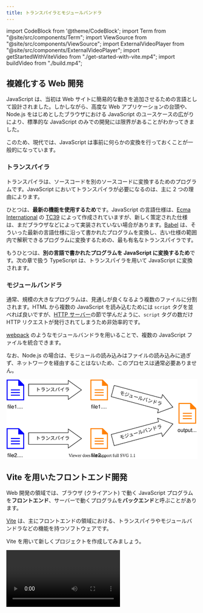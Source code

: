 ```yaml
---
title: トランスパイラとモジュールバンドラ
---
```


import CodeBlock from '@theme/CodeBlock';
import Term from "@site/src/components/Term";
import ViewSource from "@site/src/components/ViewSource";
import ExternalVideoPlayer from "@site/src/components/ExternalVideoPlayer";
import getStartedWithViteVideo from "./get-started-with-vite.mp4";
import buildVideo from "./build.mp4";

## 複雑化する Web 開発

JavaScript は、当初は Web サイトに簡易的な動きを追加させるための言語として設計されました。しかしながら、高度な Web アプリケーションの台頭や、Node.js をはじめとしたブラウザにおける JavaScript のユースケースの広がりにより、標準的な JavaScript のみでの開発には限界があることがわかってきました。

このため、現代では、JavaScript は事前に何らかの変換を行っておくことが一般的になっています。

### <Term type="transpile">トランスパイラ</Term>

<p><Term type="transpile" strong>トランスパイラ</Term>は、ソースコードを別のソースコードに変換するためのプログラムです。JavaScript においてトランスパイラが必要になるのは、主に 2 つの理由によります。</p>

ひとつは、**最新の機能を使用するため**です。JavaScript の言語仕様は、[Ecma International](https://www.ecma-international.org/) の [TC39](https://tc39.es/) によって作成されていますが、新しく策定された仕様は、まだブラウザなどによって実装されていない場合があります。[Babel](https://babeljs.io/) は、そういった最新の言語仕様に沿って書かれたプログラムを変換し、古い仕様の範囲内で解釈できるプログラムに変換するための、最も有名な<Term type="transpile">トランスパイラ</Term>です。

もうひとつは、**別の言語で書かれたプログラムを JavaScript に変換するため**です。次の章で扱う TypeScript は、トランスパイラを用いて JavaScript に変換されます。

### <Term type="moduleBundler">モジュールバンドラ</Term>

通常、規模の大きなプログラムは、見通しが良くなるよう複数のファイルに分割されます。HTML から複数の JavaScript を読み込むためには `script` タグを並べれば良いですが、[HTTP サーバー](../../3-web-servers/04-http-server/index.md)の節で学んだように、`script` タグの数だけ <Term type="httpRequestResponse">HTTP リクエスト</Term>が発行されてしまうため非効率的です。

[webpack](https://webpack.js.org) のような<Term type="moduleBundler" strong>モジュールバンドラ</Term>を用いることで、複数の JavaScript ファイルを統合できます。

なお、Node.js の場合は、モジュールの読み込みはファイルの読み込みに過ぎず、ネットワークを経由することはないため、このプロセスは通常必要ありません。

![JavaScript ファイルの変換](./javascript-conversion.drawio.svg)

## Vite を用いたフロントエンド開発

Web 開発の領域では、ブラウザ (クライアント) で動く JavaScript プログラムを**フロントエンド**、サーバーで動くプログラムを**バックエンド**と呼ぶことがあります。

[Vite](https://vitejs.dev/) は、主にフロントエンドの領域における、<Term type="transpile">トランスパイラ</Term>や<Term type="moduleBundler">モジュールバンドラ</Term>などの機能を持つソフトウェアです。

Vite を用いて新しくプロジェクトを作成してみましょう。

<video src={getStartedWithViteVideo} controls />

詳細な手順は次のとおりです。

まずは、ターミナルでカレントディレクトリをプロジェクトフォルダを格納するディレクトリに移動し、

```shell
npm create vite@latest
```

を実行します。`Select a framework` と尋ねられるので、`Vanilla` を選択してください。その後、`Select a variant` と尋ねられるので、`JavaScript` を選択してください。

すると、`package.json` を含む新しいディレクトリがカレントディレクトリに作成されます。このディレクトリを VS Code で開きましょう。

続いて、作成された `package.json` をもとに npm から必要なパッケージをダウンロードするため、

```shell
npm install
```

を実行します。完了したら、

```shell
npm run dev
```

を実行してください。

Vite 内蔵のウェブサーバーが起動し、`http://localhost:5173/` でウェブサイトが表示されます。

## Vite の仕組み

Vite の挙動を理解するため、`Ctrl + C` で先ほど起動させたウェブサーバーを停止させ、`npm run build` コマンドを実行してみましょう。

```shell
$ npm run build

> vite@0.0.0 build
> vite build

vite v4.3.5 building for production...
✓ 7 modules transformed.
dist/index.html                      0.45 kB │ gzip: 0.30 kB
dist/assets/javascript-8dac5379.svg  1.00 kB │ gzip: 0.60 kB
dist/assets/index-48a8825f.css       1.24 kB │ gzip: 0.65 kB
dist/assets/index-44b5bae5.js        1.45 kB │ gzip: 0.75 kB
✓ built in 64ms
```

これにより、カレントディレクトリに `dist` ディレクトリが作成され、<Term type="transpile">トランスパイル</Term>と<Term type="moduleBundler">バンドル</Term>の結果が格納されます。

出力されたファイルを元のファイルと比較してみましょう。元の `index.html` や `main.js` が、変換された状態で出力されていることがわかります。ディレクトリごと [Netlify Drop](../../1-trial-session/16-deploy-application/index.md) などにアップロードすれば使用可能になるでしょう。

<video src={buildVideo} controls />

:::tip `npm run` コマンド

`npm run` コマンドは、`package.json` の `scripts` プロパティに記載されたコマンドを実行します。開発によく使うコマンドを登録しておくことで、コマンドを打つ手間を削減できます。

`npm create vite@latest` が自動的に生成する `package.json` の `scripts` プロパティは、次のようになっていました。ここに記載されたコマンドでは、`npx` コマンドを用いたときのように、npm でインストールされたパッケージをそのまま実行できます。例えば、`npm run dev` コマンドを実行することで、`npx vite` に相当する処理が行われます。

```json title="package.json (一部抜粋)"
{
  "scripts": {
    "dev": "vite",
    "build": "vite build",
    "preview": "vite preview"
  }
}
```

:::

## npm のパッケージを Web ブラウザ上で利用する

npm のパッケージがブラウザ上での実行に対応している場合は、Vite をはじめとした<Term type="transpile">トランスパイラ</Term>や<Term type="moduleBundler">モジュールバンドラ</Term>により、ブラウザ向けの JavaScript に変換させられます。例として `date-fns` パッケージを使用してみましょう。

```javascript
import { format } from "date-fns";

document.getElementById("app").textContent = format(
  new Date("2022-01-10"),
  "yyyy年MM月dd日",
);
```

<ViewSource url={import.meta.url} path="_samples/run-npm-package-on-browsers" />

## フロントエンドとバックエンドの統合

Vite などのツールによって出力されたブラウザ上で動くアプリケーションと、Node.js をはじめとしたサーバー向けのアプリケーションを統合するためには、複数の手法が考えられます。

最も単純なアプローチは、ビルド時に統合することです。この方法のメリットは、本番環境にデプロイするのが簡単であることです。ディレクトリ構成は、例えば次のようになります。

```
app
├── client
│   ├── index.html
│   └── main.js
├── package.json
├── package-lock.json
└── server
    └── main.js
```

<ViewSource url={import.meta.url} path="_samples/fullstack-app" />

`npm run build` コマンドによって Vite がビルド結果を `/dist` に出力するようにしておきます。

```json title="/package.json"
{
  "scripts": {
    "start": "node server/main.js",
    "build": "vite build client --outDir ../dist"
  }
}
```

`express.static` により Vite が作成したディレクトリを指定すれば完成です。

```javascript title="/server/main.js"
const express = require("express");
const app = express();

app.use(express.json());

// Vite によって出力されたディレクトリを配信する
app.use(express.static("dist"));

app.listen(3000);
```

## 課題

- [`chart.js`](https://www.npmjs.com/package/chart.js) を用いると、ブラウザ上に非常に美しいグラフを描画することができます。このパッケージを用いて、適当なデータをビジュアライズしてみましょう。

  <ViewSource url={import.meta.url} path="_samples/chartjs" noCodeSandbox />

- Vite を用いて作成した Web フロントエンドと、Node.js のバックエンドが協調して動作するアプリケーションを Render にデプロイしてみましょう。
